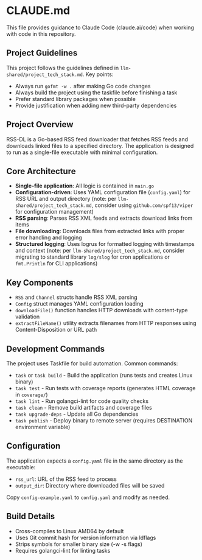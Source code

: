 # CLAUDE.md

This file provides guidance to Claude Code (claude.ai/code) when working with code in this repository.

## Project Guidelines

This project follows the guidelines defined in `llm-shared/project_tech_stack.md`. Key points:
- Always run `gofmt -w .` after making Go code changes
- Always build the project using the taskfile before finishing a task
- Prefer standard library packages when possible
- Provide justification when adding new third-party dependencies

## Project Overview

RSS-DL is a Go-based RSS feed downloader that fetches RSS feeds and downloads linked files to a specified directory. The application is designed to run as a single-file executable with minimal configuration.

## Core Architecture

- **Single-file application**: All logic is contained in `main.go`
- **Configuration-driven**: Uses YAML configuration file (`config.yaml`) for RSS URL and output directory (note: per `llm-shared/project_tech_stack.md`, consider using `github.com/spf13/viper` for configuration management)
- **RSS parsing**: Parses RSS XML feeds and extracts download links from items
- **File downloading**: Downloads files from extracted links with proper error handling and logging
- **Structured logging**: Uses logrus for formatted logging with timestamps and context (note: per `llm-shared/project_tech_stack.md`, consider migrating to standard library `log/slog` for cron applications or `fmt.Println` for CLI applications)

## Key Components

- `RSS` and `Channel` structs handle RSS XML parsing
- `Config` struct manages YAML configuration loading
- `downloadFile()` function handles HTTP downloads with content-type validation
- `extractFileName()` utility extracts filenames from HTTP responses using Content-Disposition or URL path

## Development Commands

The project uses Taskfile for build automation. Common commands:

- `task` or `task build` - Build the application (runs tests and creates Linux binary)
- `task test` - Run tests with coverage reports (generates HTML coverage in `coverage/`)
- `task lint` - Run golangci-lint for code quality checks
- `task clean` - Remove build artifacts and coverage files
- `task upgrade-deps` - Update all Go dependencies
- `task publish` - Deploy binary to remote server (requires DESTINATION environment variable)

## Configuration

The application expects a `config.yaml` file in the same directory as the executable:
- `rss_url`: URL of the RSS feed to process
- `output_dir`: Directory where downloaded files will be saved

Copy `config-example.yaml` to `config.yaml` and modify as needed.

## Build Details

- Cross-compiles to Linux AMD64 by default
- Uses Git commit hash for version information via ldflags
- Strips symbols for smaller binary size (-w -s flags)
- Requires golangci-lint for linting tasks